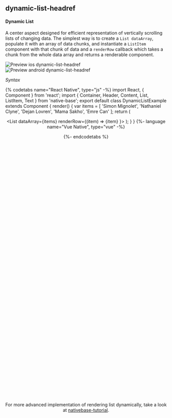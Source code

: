 ## dynamic-list-headref
#### Dynamic List

A center aspect designed for efficient representation of vertically scrolling lists of changing data. The simplest way is to create a <code>List dataArray</code>, populate it with an array of data chunks, and instantiate a <code>ListItem</code> component with that chunk of data and a <code>renderRow</code> callback which takes a chunk from the whole data array and returns a renderable component.

![Preview ios dynamic-list-headref](https://github.com/GeekyAnts/NativeBase-KitchenSink/raw/v2.6.1/screenshots/ios/list-dynamic.png)
![Preview android dynamic-list-headref](https://github.com/GeekyAnts/NativeBase-KitchenSink/raw/v2.6.1/screenshots/android/list-dynamic.png)

*Syntax*

{% codetabs name="React Native", type="js" -%}
import React, { Component } from 'react';
import { Container, Header, Content, List, ListItem, Text } from 'native-base';
export default class DynamicListExample extends Component {
  render() {
    var items = [
      'Simon Mignolet',
      'Nathaniel Clyne',
      'Dejan Lovren',
      'Mama Sakho',
      'Emre Can'
    ];
    return (
      <Container>
        <Header />
        <Content>
          <List dataArray={items}
            renderRow={(item) =>
              <ListItem>
                <Text>{item}</Text>
              </ListItem>
            }>
          </List>
        </Content>
      </Container>
    );
  }
}
{%- language name="Vue Native", type="vue" -%}
<template>
  <nb-container>
    <nb-header />
    <nb-content>
      <nb-list>
        <nb-list-item v-for="item in items" :key="item">
          {% raw %}<nb-text>{{item}}</nb-text>{% endraw %}
        </nb-list-item>
      </nb-list>
    </nb-content>
  </nb-container>
</template>
<script>
export default {
  data: function() {
    return {
      items: [
        "Simon Mignolet",
        "Nathaniel Clyne",
        "Dejan Lovren",
        "Mama Sakho",
        "Emre Can",
      ]
    };
  }
};
</script>
{%- endcodetabs %}
 <p>
    <div id="" class="mobileDevice" style="background: url(&quot;https://docs-v2.nativebase.io/docs/assets/iosphone.png&quot;) no-repeat; padding: 63px 20px 100px 15px; width: 292px; height: 600px;margin:0 auto;float:none;">
        <img src="https://github.com/GeekyAnts/NativeBase-KitchenSink/raw/v2.6.1/screenshots/ios/list-basic.png" alt="" style="display:block !important" />
    </div>
</p>
<br />

For more advanced implementation of rendering list dynamically, take a look at [nativebase-tutorial](https://github.com/GeekyAnts/nativebase-tutorial).

